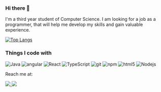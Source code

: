 ### Hi there 👋

 I'm a third year student of Computer Science. I am looking for a job as a programmer, that will help me develop my skills and gain valuable experience.

[![Top Langs](https://github-readme-stats.vercel.app/api/top-langs/?username=im-kb&layout=compact)](https://github.com/anuraghazra/github-readme-stats)

<h3>Things I code with</h3>
<p>
  <img alt="Java" src="https://img.shields.io/badge/-Java-ED8B00?style=flat-square&logo=react&logoColor=white" />
  <img alt="angular" src="https://img.shields.io/badge/-Angular-DD0031?style=flat-square&logo=angular&logoColor=white" />
  <img alt="React" src="https://img.shields.io/badge/-React-45b8d8?style=flat-square&logo=react&logoColor=white" />  
  <img alt="TypeScript" src="https://img.shields.io/badge/-TypeScript-007ACC?style=flat-square&logo=typescript&logoColor=white" />
  <img alt="git" src="https://img.shields.io/badge/-Git-F05032?style=flat-square&logo=git&logoColor=white" />
  <img alt="npm" src="https://img.shields.io/badge/-NPM-CB3837?style=flat-square&logo=npm&logoColor=white" />
  <img alt="html5" src="https://img.shields.io/badge/-HTML5-E34F26?style=flat-square&logo=html5&logoColor=white" />
  <img alt="Nodejs" src="https://img.shields.io/badge/-Nodejs-43853d?style=flat-square&logo=Node.js&logoColor=white" />

</p>








<p>Reach me at:</p>
<a href="https://www.linkedin.com/in/kamil-budzik">
<img src ="https://img.shields.io/badge/LinkedIn-0077B5?style=for-the-badge&logo=linkedin&logoColor=white" />
 </a>
 

 <a href="mailto:kamil.budzik98@gmail.com">
<img src ="https://img.shields.io/badge/Gmail-D14836?style=for-the-badge&logo=gmail&logoColor=white"/>
</a>
